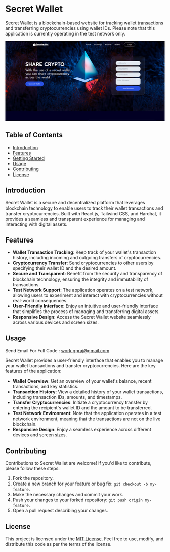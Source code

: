 # Secret Wallet

Secret Wallet is a blockchain-based website for tracking wallet transactions and transferring cryptocurrencies using wallet IDs. Please note that this application is currently operating in the test network only.

![Secret Wallet Screenshot](https://raw.githubusercontent.com/gpraj-works/secret-wallet/master/assets/SecretWallet-Make-Safe-Transactions.png)

## Table of Contents

- [Introduction](#introduction)
- [Features](#features)
- [Getting Started](#getting-started)
- [Usage](#usage)
- [Contributing](#contributing)
- [License](#license)

## Introduction

Secret Wallet is a secure and decentralized platform that leverages blockchain technology to enable users to track their wallet transactions and transfer cryptocurrencies. Built with React.js, Tailwind CSS, and Hardhat, it provides a seamless and transparent experience for managing and interacting with digital assets.

## Features

- **Wallet Transaction Tracking**: Keep track of your wallet's transaction history, including incoming and outgoing transfers of cryptocurrencies.
- **Cryptocurrency Transfer**: Send cryptocurrencies to other users by specifying their wallet ID and the desired amount.
- **Secure and Transparent**: Benefit from the security and transparency of blockchain technology, ensuring the integrity and immutability of transactions.
- **Test Network Support**: The application operates on a test network, allowing users to experiment and interact with cryptocurrencies without real-world consequences.
- **User-Friendly Interface**: Enjoy an intuitive and user-friendly interface that simplifies the process of managing and transferring digital assets.
- **Responsive Design**: Access the Secret Wallet website seamlessly across various devices and screen sizes.

## Usage

Send Email For Full Code : work.gpraj@gmail.com

Secret Wallet provides a user-friendly interface that enables you to manage your wallet transactions and transfer cryptocurrencies. Here are the key features of the application:

- **Wallet Overview**: Get an overview of your wallet's balance, recent transactions, and key statistics.
- **Transaction History**: View a detailed history of your wallet transactions, including transaction IDs, amounts, and timestamps.
- **Transfer Cryptocurrencies**: Initiate a cryptocurrency transfer by entering the recipient's wallet ID and the amount to be transferred.
- **Test Network Environment**: Note that the application operates in a test network environment, meaning that the transactions are not on the live blockchain.
- **Responsive Design**: Enjoy a seamless experience across different devices and screen sizes.

## Contributing

Contributions to Secret Wallet are welcome! If you'd like to contribute, please follow these steps:

1. Fork the repository.
2. Create a new branch for your feature or bug fix: `git checkout -b my-feature`.
3. Make the necessary changes and commit your work.
4. Push your changes to your forked repository: `git push origin my-feature`.
5. Open a pull request describing your changes.

## License

This project is licensed under the [MIT License](LICENSE). Feel free to use, modify, and distribute this code as per the terms of the license.
